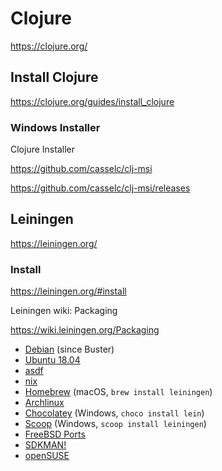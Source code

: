 # Clojure #

<https://clojure.org/>

## Install Clojure ##

<https://clojure.org/guides/install_clojure>

### Windows Installer ###

Clojure Installer

<https://github.com/casselc/clj-msi>

<https://github.com/casselc/clj-msi/releases>


## Leiningen ##

<https://leiningen.org/>

### Install ###

<https://leiningen.org/#install>

Leiningen wiki: Packaging

<https://wiki.leiningen.org/Packaging>

- [Debian](https://packages.debian.org/stable/leiningen) (since Buster)
- [Ubuntu 18.04](https://launchpad.net/ubuntu/+source/leiningen-clojure)
- [asdf](https://codeberg.org/malice/asdf-lein.git)
- [nix](https://github.com/NixOS/nixpkgs/blob/master/pkgs/development/tools/build-managers/leiningen/default.nix)
- [Homebrew](https://github.com/Homebrew/homebrew-core/blob/master/Formula/leiningen.rb) (macOS, `brew install leiningen`)
- [Archlinux](https://www.archlinux.org/packages/community/any/leiningen/)
- [Chocolatey](http://chocolatey.org/packages/lein) (Windows, `choco install lein`)
- [Scoop](https://scoop.sh/) (Windows, `scoop install leiningen`)
- [FreeBSD Ports](http://www.freshports.org/devel/leiningen/)
- [SDKMAN!](http://sdkman.io/)
- [openSUSE](https://build.opensuse.org/package/show/devel:languages:clojure/leiningen)
